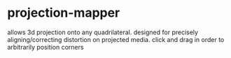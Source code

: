 # projection-mapper
allows 3d projection onto any quadrilateral. designed for precisely aligning/correcting distortion on projected media. click and drag in order to arbitrarily position corners
